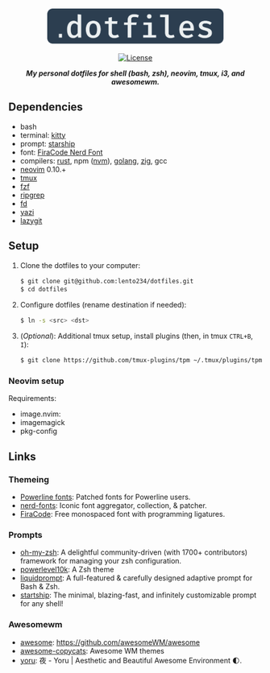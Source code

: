 <div align="center">

<h1>
    <img width="350" align="center" src="assets/dotfiles-logo.svg">
</h1>

[![License](https://img.shields.io/badge/license-MIT-blue?style=flat-square&labelColor=000000)](#license)

***My personal dotfiles for shell (bash, zsh), neovim, tmux, i3, and awesomewm.***

</div>

## Dependencies

- bash
- terminal: [kitty](https://sw.kovidgoyal.net/kitty/)
- prompt: [starship](https://starship.rs/)
- font: [FiraCode Nerd Font](https://www.nerdfonts.com/font-downloads)
- compilers: [rust](https://www.rust-lang.org/), npm ([nvm](https://github.com/nvm-sh/nvm)), [golang](https://go.dev/), [zig](https://ziglang.org/), gcc
- [neovim](https://neovim.io/) 0.10.+
- [tmux](https://github.com/tmux/tmux)
- [fzf](https://github.com/junegunn/fzf)
- [ripgrep](https://github.com/BurntSushi/ripgrep)
- [fd](https://github.com/sharkdp/fd)
- [yazi](https://github.com/sxyazi/yazi)
- [lazygit](https://github.com/jesseduffield/lazygit)

## Setup

1. Clone the dotfiles to your computer:

    ```bash
    $ git clone git@github.com:lento234/dotfiles.git
    $ cd dotfiles
    ```

2. Configure dotfiles (rename destination if needed):

    ```bash
    $ ln -s <src> <dst>
    ```

3. (*Optional*): Additional tmux setup, install plugins (then, in tmux
   `CTRL+B`, `I`):

    ```bash
    $ git clone https://github.com/tmux-plugins/tpm ~/.tmux/plugins/tpm
    ```

### Neovim setup

Requirements:

 - image.nvim:
  - imagemagick
  - pkg-config

## Links

### Themeing

- [Powerline fonts](https://github.com/powerline/fonts): Patched fonts for
  Powerline users.
- [nerd-fonts](https://github.com/ryanoasis/nerd-fonts): Iconic font
  aggregator, collection, & patcher.
- [FiraCode](https://github.com/tonsky/FiraCode): Free monospaced font with
  programming ligatures.

### Prompts

- [oh-my-zsh](https://github.com/ohmyzsh/ohmyzsh): A delightful
  community-driven (with 1700+ contributors) framework for managing your zsh
  configuration.
- [powerlevel10k](https://github.com/romkatv/powerlevel10k): A Zsh theme
- [liquidprompt](https://github.com/nojhan/liquidprompt):  A full-featured &
  carefully designed adaptive prompt for Bash & Zsh.
- [startship](https://starship.rs): The minimal, blazing-fast, and infinitely
  customizable prompt for any shell! 

### Awesomewm

- [awesome](https://github.com/awesomeWM/awesome): https://github.com/awesomeWM/awesome
- [awesome-copycats](https://github.com/lcpz/awesome-copycats): Awesome WM themes
- [yoru](https://github.com/rxyhn/yoru): 夜 - Yoru | Aesthetic and Beautiful Awesome Environment 🌓.

